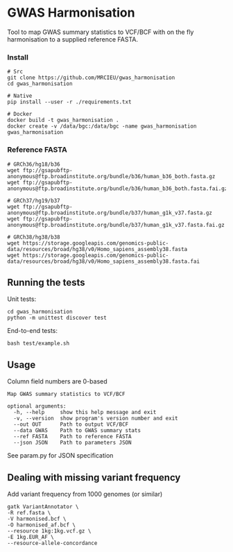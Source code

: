 # GWAS Harmonisation

Tool to map GWAS summary statistics to VCF/BCF with on the fly harmonisation to a supplied reference FASTA.

### Install

```
# Src
git clone https://github.com/MRCIEU/gwas_harmonisation
cd gwas_harmonisation
```

```
# Native
pip install --user -r ./requirements.txt

# Docker
docker build -t gwas_harmonisation .
docker create -v /data/bgc:/data/bgc -name gwas_harmonisation gwas_harmonisation
```

### Reference FASTA

```
# GRCh36/hg18/b36
wget ftp://gsapubftp-anonymous@ftp.broadinstitute.org/bundle/b36/human_b36_both.fasta.gz
wget ftp://gsapubftp-anonymous@ftp.broadinstitute.org/bundle/b36/human_b36_both.fasta.fai.gz

# GRCh37/hg19/b37
wget ftp://gsapubftp-anonymous@ftp.broadinstitute.org/bundle/b37/human_g1k_v37.fasta.gz
wget ftp://gsapubftp-anonymous@ftp.broadinstitute.org/bundle/b37/human_g1k_v37.fasta.fai.gz

# GRCh38/hg38/b38
wget https://storage.googleapis.com/genomics-public-data/resources/broad/hg38/v0/Homo_sapiens_assembly38.fasta
wget https://storage.googleapis.com/genomics-public-data/resources/broad/hg38/v0/Homo_sapiens_assembly38.fasta.fai
```

## Running the tests

Unit tests:

```
cd gwas_harmonisation
python -m unittest discover test
```

End-to-end tests:

```
bash test/example.sh
```

## Usage

Column field numbers are 0-based

```
Map GWAS summary statistics to VCF/BCF

optional arguments:
  -h, --help     show this help message and exit
  -v, --version  show program's version number and exit
  --out OUT      Path to output VCF/BCF
  --data GWAS    Path to GWAS summary stats
  --ref FASTA    Path to reference FASTA
  --json JSON    Path to parameters JSON
```

See param.py for JSON specification

## Dealing with missing variant frequency

Add variant frequency from 1000 genomes (or similar)

```
gatk VariantAnnotator \
-R ref.fasta \
-V harmonised.bcf \
-O harmonised_af.bcf \
--resource 1kg:1kg.vcf.gz \
-E 1kg.EUR_AF \
--resource-allele-concordance
``` 
